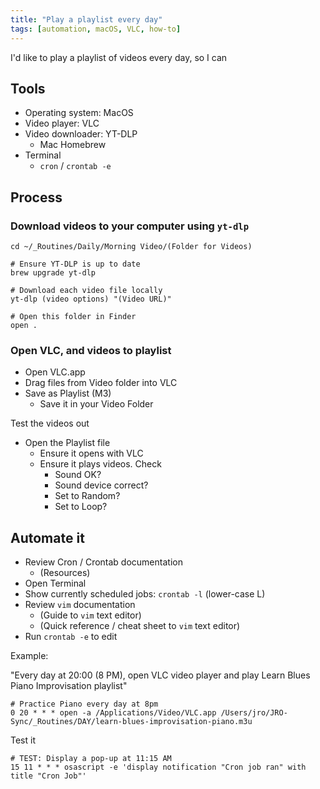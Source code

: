 ```yaml
---
title: "Play a playlist every day"
tags: [automation, macOS, VLC, how-to]
---
```




I'd like to play a playlist of videos every day, so I can 



## Tools

- Operating system: MacOS
- Video player: VLC
- Video downloader: YT-DLP
  - Mac Homebrew
- Terminal
  - `cron` / `crontab -e`



## Process

### Download videos to your computer using `yt-dlp`

```
cd ~/_Routines/Daily/Morning Video/(Folder for Videos)

# Ensure YT-DLP is up to date
brew upgrade yt-dlp

# Download each video file locally
yt-dlp (video options) "(Video URL)"

# Open this folder in Finder
open .
```

### Open VLC, and videos to playlist

- Open VLC.app
- Drag files from Video folder into VLC
- Save as Playlist (M3)
  - Save it in your Video Folder

Test the videos out

- Open the Playlist file
  - Ensure it opens with VLC
  - Ensure it plays videos. Check
    - Sound OK?
    - Sound device correct?
    - Set to Random?
    - Set to Loop?

## Automate it

- Review Cron / Crontab documentation
  - (Resources)
- Open Terminal
- Show currently scheduled jobs: `crontab -l` (lower-case L)
- Review `vim` documentation
  - (Guide to `vim` text editor)
  - (Quick reference / cheat sheet to `vim` text editor)
- Run `crontab -e` to edit



Example: 

"Every day at 20:00 (8 PM), open VLC video player and play Learn Blues Piano Improvisation playlist"

```
# Practice Piano every day at 8pm
0 20 * * * open -a /Applications/Video/VLC.app /Users/jro/JRO-Sync/_Routines/DAY/learn-blues-improvisation-piano.m3u
```



Test it

```
# TEST: Display a pop-up at 11:15 AM
15 11 * * * osascript -e 'display notification "Cron job ran" with title "Cron Job"'
```







